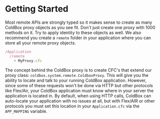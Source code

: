 # Getting Started

Most remote APIs are strongly typed so it makes sense to create as many ColdBox proxy objects as you see fit. Don't just create one proxy with 1000 methods on it. Try to apply identity to these objects as well. We also recommend you create a `remote` folder in your application where you can store all your remote proxy objects.

```js
/Application
  /remote
    + MyProxy.cfc
```

The concept behind the ColdBox proxy is to create CFC's that extend our proxy class: `coldbox.system.remote.ColdboxProxy`. This will give you the ability to locate and talk to your running ColdBox application. However, since some of these requests won't be done via HTTP but other protocols like Flex/Air, your ColdBox application must know where in your server the application is located in. By default, when using HTTP calls, ColdBox can auto-locate your application with no issues at all, but with Flex/AIR or other protocols you must set this location in your `Application.cfc` via the `APP_MAPPING` variable.